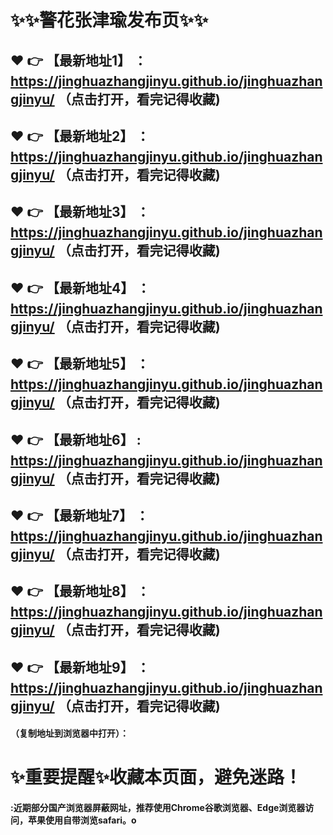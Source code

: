 # :sparkles::sparkles:警花张津瑜发布页:sparkles::sparkles:

 :heart: :point_right: 【最新地址1】 ：https://jinghuazhangjinyu.github.io/jinghuazhangjinyu/   （点击打开，看完记得收藏)
 ------
 :heart: :point_right: 【最新地址2】 ：https://jinghuazhangjinyu.github.io/jinghuazhangjinyu/   （点击打开，看完记得收藏)
 ------
 :heart: :point_right: 【最新地址3】 ：https://jinghuazhangjinyu.github.io/jinghuazhangjinyu/   （点击打开，看完记得收藏)
 ------
 :heart: :point_right: 【最新地址4】 ：https://jinghuazhangjinyu.github.io/jinghuazhangjinyu/   （点击打开，看完记得收藏)
 ------
 :heart: :point_right: 【最新地址5】 ：https://jinghuazhangjinyu.github.io/jinghuazhangjinyu/   （点击打开，看完记得收藏)
 ------
 :heart: :point_right: 【最新地址6】 : https://jinghuazhangjinyu.github.io/jinghuazhangjinyu/  （点击打开，看完记得收藏)
 ------
 :heart: :point_right: 【最新地址7】 ：https://jinghuazhangjinyu.github.io/jinghuazhangjinyu/  （点击打开，看完记得收藏)
 ------
 :heart: :point_right: 【最新地址8】 ：https://jinghuazhangjinyu.github.io/jinghuazhangjinyu/   （点击打开，看完记得收藏)
 ------
 :heart: :point_right: 【最新地址9】 ：https://jinghuazhangjinyu.github.io/jinghuazhangjinyu/   （点击打开，看完记得收藏)
  ------

  
#### （复制地址到浏览器中打开）：
# :sparkles:重要提醒:sparkles:收藏本页面，避免迷路！
#### :近期部分国产浏览器屏蔽网址，推荐使用Chrome谷歌浏览器、Edge浏览器访问，苹果使用自带浏览safari。o
